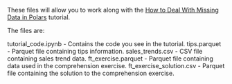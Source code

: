 These files will allow you to work along with the [How to Deal With Missing Data in Polars](https://realpython.com/how-to-deal-with-polars-missing-data/) tutorial.

The files are:

tutorial_code.ipynb	 - Contains the code you see in the tutorial.
tips.parquet		 - Parquet file containing tips information.
sales_trends.csv	 - CSV file containing sales trend data.
ft_exercise.parquet	 - Parquet file containing data used in the comprehension exercise.
ft_exercise_solution.csv - Parquet file containing the solution to the comprehension exercise.

